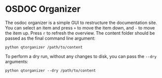 # OSDOC Organizer

The osdoc organizer is a simple GUI to restructure the documentation site. You can select an item and press `+` to move the item down, and `-` to move the item up. Press `r` to refresh the overview. The content folder should be passed as the final command line argument:
	
	python qtorganizer /path/to/content
	
To perform a dry run, without any changes to disk, you can pass the `--dry` arguments:
	
	python qtorganizer --dry /path/to/content